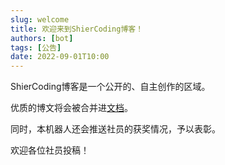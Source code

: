 ```yaml
---
slug: welcome
title: 欢迎来到ShierCoding博客！
authors: [bot]
tags: [公告]
date: 2022-09-01T10:00
---
```


ShierCoding博客是一个公开的、自主创作的区域。

优质的博文将会被合并进[文档](/docs/intro)。

同时，本机器人还会推送社员的获奖情况，予以表彰。

欢迎各位社员投稿！